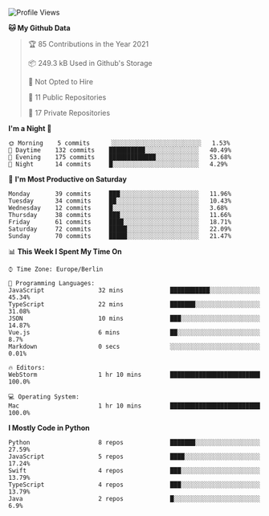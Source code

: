 <!--START_SECTION:waka-->
![Profile Views](http://img.shields.io/badge/Profile%20Views-23-blue)

**🐱 My Github Data** 

> 🏆 85 Contributions in the Year 2021
 > 
> 📦 249.3 kB Used in Github's Storage 
 > 
> 🚫 Not Opted to Hire
 > 
> 📜 11 Public Repositories 
 > 
> 🔑 17 Private Repositories  
 > 
**I'm a Night 🦉** 

```text
🌞 Morning    5 commits      ░░░░░░░░░░░░░░░░░░░░░░░░░   1.53% 
🌆 Daytime    132 commits    ██████████░░░░░░░░░░░░░░░   40.49% 
🌃 Evening    175 commits    █████████████░░░░░░░░░░░░   53.68% 
🌙 Night      14 commits     █░░░░░░░░░░░░░░░░░░░░░░░░   4.29%

```
📅 **I'm Most Productive on Saturday** 

```text
Monday       39 commits     ███░░░░░░░░░░░░░░░░░░░░░░   11.96% 
Tuesday      34 commits     ██░░░░░░░░░░░░░░░░░░░░░░░   10.43% 
Wednesday    12 commits     █░░░░░░░░░░░░░░░░░░░░░░░░   3.68% 
Thursday     38 commits     ███░░░░░░░░░░░░░░░░░░░░░░   11.66% 
Friday       61 commits     ████░░░░░░░░░░░░░░░░░░░░░   18.71% 
Saturday     72 commits     █████░░░░░░░░░░░░░░░░░░░░   22.09% 
Sunday       70 commits     █████░░░░░░░░░░░░░░░░░░░░   21.47%

```


📊 **This Week I Spent My Time On** 

```text
⌚︎ Time Zone: Europe/Berlin

💬 Programming Languages: 
JavaScript               32 mins             ███████████░░░░░░░░░░░░░░   45.34% 
TypeScript               22 mins             ███████░░░░░░░░░░░░░░░░░░   31.08% 
JSON                     10 mins             ███░░░░░░░░░░░░░░░░░░░░░░   14.87% 
Vue.js                   6 mins              ██░░░░░░░░░░░░░░░░░░░░░░░   8.7% 
Markdown                 0 secs              ░░░░░░░░░░░░░░░░░░░░░░░░░   0.01%

🔥 Editors: 
WebStorm                 1 hr 10 mins        █████████████████████████   100.0%

💻 Operating System: 
Mac                      1 hr 10 mins        █████████████████████████   100.0%

```

**I Mostly Code in Python** 

```text
Python                   8 repos             ███████░░░░░░░░░░░░░░░░░░   27.59% 
JavaScript               5 repos             ████░░░░░░░░░░░░░░░░░░░░░   17.24% 
Swift                    4 repos             ███░░░░░░░░░░░░░░░░░░░░░░   13.79% 
TypeScript               4 repos             ███░░░░░░░░░░░░░░░░░░░░░░   13.79% 
Java                     2 repos             █░░░░░░░░░░░░░░░░░░░░░░░░   6.9%

```



<!--END_SECTION:waka-->
